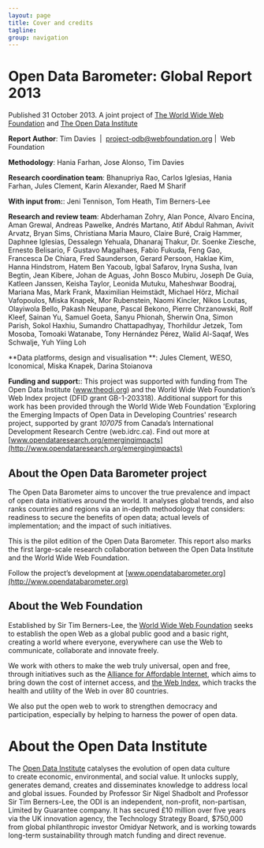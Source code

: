 ```yaml
---
layout: page
title: Cover and credits
tagline: 
group: navigation
---
```


# Open Data Barometer: Global Report 2013

Published 31 October 2013. A joint project of [The World Wide Web Foundation](http://www.webfoundation.org) and [The Open Data Institute](http://www.theodi.org)

**Report Author**: Tim Davies  |  project-odb@webfoundation.org |  Web Foundation

**Methodology**: Hania Farhan, Jose Alonso, Tim Davies

**Research coordination team**: Bhanupriya Rao, Carlos Iglesias, Hania Farhan, Jules Clement, Karin Alexander, Raed M Sharif

**With input from:**: Jeni Tennison, Tom Heath, Tim Berners-Lee

**Research and review team**: 
Abderhaman Zohry, Alan Ponce, Alvaro Encina, Aman Grewal, Andreas
Pawelke, Andrés Martano, Atif Abdul Rahman, Avivit Arvatz, Bryan Sims,
Christiana Maria Mauro, Claire Buré, Craig Hammer, Daphnee Iglesias,
Dessalegn Yehuala, Dhanaraj Thakur, Dr. Soenke Ziesche, Ernesto
Belisario, F Gustavo Magalhaes, Fabio Fukuda, Feng Gao, Francesca De
Chiara, Fred Saunderson, Gerard Persoon, Haklae Kim, Hanna Hindstrom,
Hatem Ben Yacoub, Igbal Safarov, Iryna Susha, Ivan Begtin, Jean Kibere,
Johan de Aguas, John Bosco Mubiru, Joseph De Guia, Katleen Janssen,
Keisha Taylor, Leonida Mutuku, Maheshwar Boodraj, Mariana Mas, Mark
Frank, Maximilian Heimstädt, Michael Hörz, Michail Vafopoulos, Miska
Knapek, Mor Rubenstein, Naomi Kincler, Nikos Loutas, Olayiwola Bello,
Pakash Neupane, Pascal Bekono, Pierre Chrzanowski, Rolf Kleef, Sainan
Yu, Samuel Goeta, Sanyu Phionah, Sherwin Ona, Simon Parish, Sokol
Haxhiu, Sumandro Chattapadhyay, Thorhildur Jetzek, Tom Mosoba, Tomoaki
Watanabe, Tony Hernández Pérez, Walid Al-Saqaf, Wes Schwalje, Yuh Yiing
Loh

**Data platforms, design and visualisation **: Jules Clement, WESO, Iconomical, Miska Knapek, Darina Stoianova

**Funding and support:**: This project was supported with funding from The Open Data Institute (www.theodi.org) and the World Wide Web Foundation’s Web Index project (DFID grant GB-1-203318). Additional support for this work has been provided through the World Wide Web Foundation 'Exploring the Emerging Impacts of Open Data in Developing Countries' research project, supported by grant *107075* from Canada’s International Development Research Centre (web.idrc.ca). Find out more at [www.opendataresearch.org/emergingimpacts](http://www.opendataresearch.org/emergingimpacts)

## About the Open Data Barometer project

The Open Data Barometer aims to uncover the true prevalence and impact
of open data initiatives around the world. It analyses global trends,
and also ranks countries and regions via an in-depth methodology that
considers: readiness to secure the benefits of open data; actual levels
of implementation; and the impact of such initiatives. 

This is the pilot edition of the Open Data Barometer. This report also
marks the first large-scale research collaboration between the Open Data
Institute and the World Wide Web Foundation.  

Follow the project’s development at [www.opendatabarometer.org](http://www.opendatabarometer.org)

## About the Web Foundation

Established by Sir Tim Berners-Lee, the [World Wide Web Foundation](http://www.webfoundation.org) seeks to establish the open Web as a global public
good and a basic right, creating a world where everyone, everywhere can use the Web to communicate, collaborate and innovate freely.

We work with others to make the web truly universal, open and free, through initiatives such as the [Alliance for Affordable Internet](http://www.a4ai.org), which aims to bring down the cost of internet access, and [the Web Index](http://www.thewebindex.org), which tracks the health and utility of the Web in over 80 countries. 

We also put the open web to work to strengthen democracy and participation, especially by helping to harness the power of open data. 

# About the Open Data Institute

The [Open Data Institute](http://www.theodi.org) catalyses the evolution of open data culture
to create economic, environmental, and social value. It unlocks supply,
generates demand, creates and disseminates knowledge to address local
and global issues. Founded by Professor Sir Nigel Shadbolt and Professor
Sir Tim Berners-Lee, the ODI is an independent, non-profit,
non-partisan, Limited by Guarantee company. It has secured £10 million
over five years via the UK innovation agency, the Technology Strategy
Board, \$750,000 from global philanthropic investor Omidyar Network, and
is working towards long-term sustainability through match funding and
direct revenue.